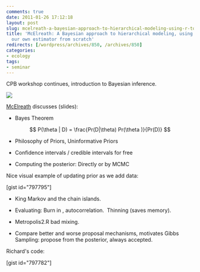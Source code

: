 ```yaml
---
comments: true
date: 2011-01-26 17:12:18
layout: post
slug: mcelreath-a-bayesian-approach-to-hierarchical-modeling-using-r-to-build-our-own-estimator-from-scratch
title: 'McElreath: A Bayesian approach to hierarchical modeling, using R to build
  our own estimator from scratch'
redirects: [/wordpress/archives/850, /archives/850]
categories:
- ecology
tags: 
- seminar
---
```


CPB workshop continues, introduction to Bayesian inference.

![]( http://farm6.staticflickr.com/5177/5391045675_a98fe0fc33_o.jpg )


[McElreath](http://xcelab.net/rm/) discusses (slides):



	
  * Bayes Theorem


$$ P(\theta | D) = \frac{Pr(D|\theta) Pr(\theta )}{Pr(D)} $$

	
  * Philosophy of Priors, Uninformative Priors



	
  * Confidence intervals / credible intervals for free



	
  * Computing the posterior: Directly or by MCMC


Nice visual example of updating prior as we add data:

[gist id="797795"]

	
  * King Markov and the chain islands.



	
  * Evaluating: Burn in , autocorrelation.  Thinning (saves memory).

	
  * Metropolis2.R bad mixing.

	
  * Compare better and worse proposal mechanisms, motivates Gibbs Sampling: propose from the posterior, always accepted.


Richard's code:

[gist id="797782"]
